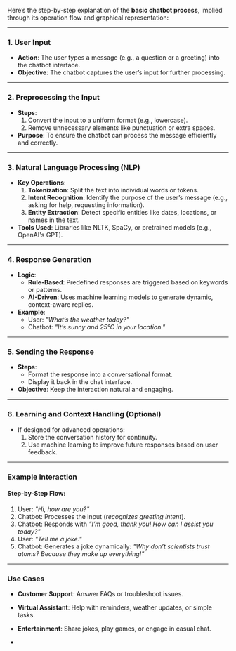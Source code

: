 Here’s the step-by-step explanation of the **basic chatbot process**, implied through its operation flow and graphical representation:

---

### 1. **User Input**
   - **Action**: The user types a message (e.g., a question or a greeting) into the chatbot interface.
   - **Objective**: The chatbot captures the user’s input for further processing.

---

### 2. **Preprocessing the Input**
   - **Steps**:
     1. Convert the input to a uniform format (e.g., lowercase).
     2. Remove unnecessary elements like punctuation or extra spaces.
   - **Purpose**: To ensure the chatbot can process the message efficiently and correctly.

---

### 3. **Natural Language Processing (NLP)**
   - **Key Operations**:
     1. **Tokenization**: Split the text into individual words or tokens.
     2. **Intent Recognition**: Identify the purpose of the user’s message (e.g., asking for help, requesting information).
     3. **Entity Extraction**: Detect specific entities like dates, locations, or names in the text.
   - **Tools Used**: Libraries like NLTK, SpaCy, or pretrained models (e.g., OpenAI's GPT).

---

### 4. **Response Generation**
   - **Logic**:
     - **Rule-Based**: Predefined responses are triggered based on keywords or patterns.
     - **AI-Driven**: Uses machine learning models to generate dynamic, context-aware replies.
   - **Example**:
     - User: *"What’s the weather today?"*
     - Chatbot: *"It’s sunny and 25°C in your location."*

---

### 5. **Sending the Response**
   - **Steps**:
     - Format the response into a conversational format.
     - Display it back in the chat interface.
   - **Objective**: Keep the interaction natural and engaging.

---

### 6. **Learning and Context Handling (Optional)**
   - If designed for advanced operations:
     1. Store the conversation history for continuity.
     2. Use machine learning to improve future responses based on user feedback.

---

### Example Interaction
#### **Step-by-Step Flow**:
1. User: *"Hi, how are you?"*
2. Chatbot: Processes the input (*recognizes greeting intent*).
3. Chatbot: Responds with *"I’m good, thank you! How can I assist you today?"*
4. User: *"Tell me a joke."*
5. Chatbot: Generates a joke dynamically: *"Why don’t scientists trust atoms? Because they make up everything!"*

---

### Use Cases
- **Customer Support**: Answer FAQs or troubleshoot issues.
- **Virtual Assistant**: Help with reminders, weather updates, or simple tasks.
- **Entertainment**: Share jokes, play games, or engage in casual chat.

- 
